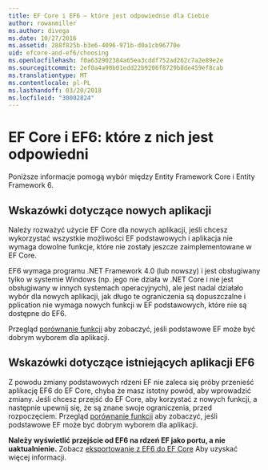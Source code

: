 ```yaml
---
title: EF Core i EF6 — które jest odpowiednie dla Ciebie
author: rowanmiller
ms.author: divega
ms.date: 10/27/2016
ms.assetid: 288f825b-b3e6-4096-971b-d0a1cb96770e
uid: efcore-and-ef6/choosing
ms.openlocfilehash: f0a632902384a65ea3cddf752ad262c7a2e89e2e
ms.sourcegitcommit: 2ef0a4a90b01edd22b9206f8729b8de459ef8cab
ms.translationtype: MT
ms.contentlocale: pl-PL
ms.lasthandoff: 03/20/2018
ms.locfileid: "30002824"
---
```

# <a name="ef-core-and-ef6-which-one-is-right-for-you"></a>EF Core i EF6: które z nich jest odpowiedni

Poniższe informacje pomogą wybór między Entity Framework Core i Entity Framework 6.

## <a name="guidance-for-new-applications"></a>Wskazówki dotyczące nowych aplikacji

Należy rozważyć użycie EF Core dla nowych aplikacji, jeśli chcesz wykorzystać wszystkie możliwości EF podstawowych i aplikacja nie wymaga dowolne funkcje, które nie zostały jeszcze zaimplementowane w EF Core.

EF6 wymaga programu .NET Framework 4.0 (lub nowszy) i jest obsługiwany tylko w systemie Windows (np. jego nie działa w .NET Core i nie jest obsługiwany w innych systemach operacyjnych), ale jest nadal działało wybór dla nowych aplikacji, jak długo te ograniczenia są dopuszczalne i pplication nie wymaga nowych funkcji w EF podstawowych, które nie są dostępne do EF6.

Przegląd [porównanie funkcji](features.md) aby zobaczyć, jeśli podstawowe EF może być dobrym wyborem dla aplikacji.

## <a name="guidance-for-existing-ef6-applications"></a>Wskazówki dotyczące istniejących aplikacji EF6

Z powodu zmiany podstawowych rdzeni EF nie zaleca się próby przenieść aplikację EF6 do EF Core, chyba że masz istotny powód, aby wprowadzić zmiany. Jeśli chcesz przejść do EF Core, aby korzystać z nowych funkcji, a następnie upewnij się, że są znane swoje ograniczenia, przed rozpoczęciem. Przegląd [porównanie funkcji](features.md) aby zobaczyć, jeśli podstawowe EF może być dobrym wyborem dla aplikacji.

**Należy wyświetlić przejście od EF6 na rdzeń EF jako portu, a nie uaktualnienie.** Zobacz [eksportowanie z EF6 do EF Core](porting/index.md) Aby uzyskać więcej informacji.
